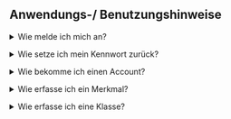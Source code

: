 ## Anwendungs-/ Benutzungshinweise

[//]:<Wie melde ich mich an?>
<details><summary>Wie melde ich mich an?</summary>

<br></details>

[//]:<Wie setze ich mein Kennwort zurück?>
<details><summary>Wie setze ich mein Kennwort zurück?</summary>

<br></details>

[//]:<Wie bekomme ich einen Account?>
<details><summary>Wie bekomme ich einen Account?</summary>

<br></details>

[//]:<Wie erfasse ich ein Merkmal?>
<details><summary>Wie erfasse ich ein Merkmal?</summary>
<br>
  
  [Beispiel Erfassen eines Merkmals](https://www.iorad.com/player/1815762/Erfassen-eines-Merkmals)

<br></details>

[//]:<Wie erfasse ich eine Klasse?>
<details><summary>Wie erfasse ich eine Klasse?</summary>
  
  1. Herausgeber, Domäne und Klassifikationssystem wählen
  2. Mittels des Zeichens "Plus" (Über den vorhandenen Klassen) eine neue Klasse hinzufügen
  3. Felder ausfüllen:
        - Info
          - Indentifikator der Klasse
        - DE
            - Klassenname DE
            - Definition der Klasse DE
            - Bemerkung DE, Beispiele DE
            - Synonyme DE
        - EN --> Dadurch wird gleiche ine Übersetzung in der Klasse automatisch mit hinterlegt und es muss keine neue Klasse eingefügt werden.
            - Klassennamen EN
            - Definition der Klasse EN
            - Bemerkung EN, Beispiele EN
            - Synonyme EN
        - Workflow
            - Status
                - Abgekündigt
                - Änderung angefragt
                - Angefragt
                - Erfasst
                - Freigabe Katalogausschuss beantragt
                - Geprüft
                - Nicht übersetzt
                - Obsolet
                - Publiziert
                - Übersetzt
                - Übersetzung geprüft
            - Veröffentlicht mit Version [es kann kein Wert eingetragen werden]
            - Unveröffentlicht mit Version [es kann kein Wert eingetragen werden]
            - Letzte Änderung
        - Änderungsprotokoll [wird das automatisch erstellt?]
            - Typ
            - Aktualisierungsdatum
            - Feldname
            - Alter Wert
            - Neuer Wert
            - Benutzername
        - Mappings
        - Merkmale
  4. Mit dem "Häkchen" rechts über dem Klassenfenster bestätigen.
  5. Die neue Klasse erscheint im KLassifikationssystembaum und kann ggf. auch geändert werden.
  6. Nun können Merkmale hinzugefügt werden oder Subklassen erstellt werden.
     - Merkmale hinzufügen [Link zu diesen Hinweis]
     - Subklassen erstellen [Link zu diesem Hinweis]
<br></details>
